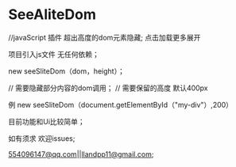 # SeeAliteDom
//javaScript 插件 超出高度的dom元素隐藏; 点击加载更多展开


 项目引入js文件 无任何依赖；

 
 new seeSliteDom（dom，height）；
 
 // 需要隐藏部分内容的dom调用；
 // 需要保留的高度 默认400px
 
 例 new seeSliteDom（document.getElementById（"my-div"）,200）
 
 
 目前功能和Ui比较简单；
 
 如有须求 欢迎issues; 
 
 554096147@qq.com||llandpp11@gmail.com;
 
 
 
